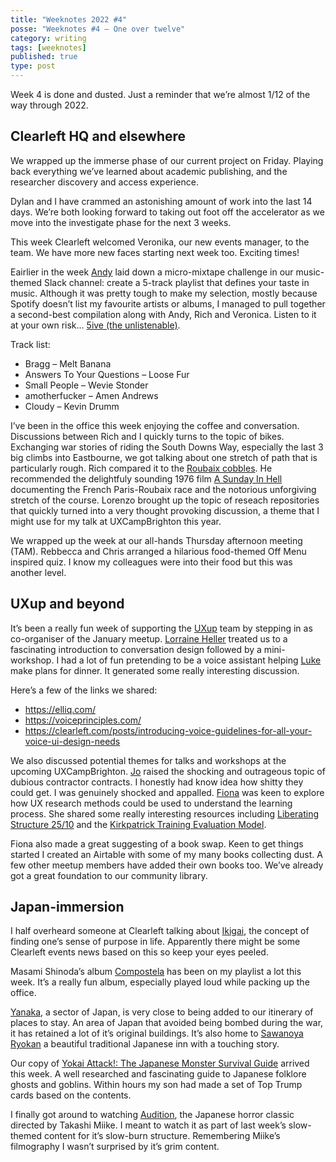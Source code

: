```yaml
---
title: "Weeknotes 2022 #4"
posse: "Weeknotes #4 – One over twelve"
category: writing
tags: [weeknotes]
published: true
type: post
---
```


Week 4 is done and dusted. Just a reminder that we’re almost 1/12 of the way through 2022.

## Clearleft HQ and elsewhere

We wrapped up the immerse phase of our current project on Friday. Playing back everything we’ve learned about academic publishing, and the researcher discovery and access experience.

Dylan and I have crammed an astonishing amount of work into the last 14 days. We’re both looking forward to taking out foot off the accelerator as we move into the investigate phase for the next 3 weeks.

This week Clearleft welcomed Veronika, our new events manager, to the team. We have more new faces starting next week too. Exciting times!

Eairlier in the week [Andy](https://clearleft.com/about/team/andy-keetch) laid down a micro-mixtape challenge in our  music-themed Slack channel: create a 5-track playlist that defines your taste in music. Although it was pretty tough to make my selection, mostly because Spotify doesn’t list my favourite artists or albums, I managed to pull together a second-best compilation along with Andy, Rich and Veronica. Listen to it at your own risk… [5ive (the unlistenable)](https://open.spotify.com/playlist/2U4oo35QWgnR1euliEpKNK).

Track list:

* Bragg – Melt Banana
* Answers To Your Questions – Loose Fur
* Small People – Wevie Stonder
* amotherfucker – Amen Andrews
* Cloudy – Kevin Drumm

I’ve been in the office this week enjoying the coffee and conversation. Discussions between Rich and I quickly turns to the topic of bikes. Exchanging war stories of riding the South Downs Way, especially the last 3 big climbs into Eastbourne, we got talking about one stretch of path that is particularly rough. Rich compared it to the [Roubaix cobbles](https://www.cyclingweekly.com/news/racing/12-pictures-show-just-hard-paris-roubaix-cobbles-219707). He recommended the delightfuly sounding 1976 film [A Sunday In Hell](https://www.youtube.com/watch?v=zxBTVU9JDrA) documenting the French Paris-Roubaix race and the notorious unforgiving stretch of the course. Lorenzo brought up the topic of reseach repositories that quickly turned into a very thought provoking discussion, a theme that I might use for my talk at UXCampBrighton this year.

We wrapped up the week at our all-hands Thursday afternoon meeting (TAM). Rebbecca and Chris arranged a hilarious food-themed Off Menu inspired quiz. I know my colleagues were into their food but this was another level.

## UXup and beyond

It’s been a really fun week of supporting the [UXup](https://twitter.com/UXup_Brighton) team by stepping in as co-organiser of the January meetup. [Lorraine Heller](https://twitter.com/LorraineHeller) treated us to a fascinating introduction to conversation design followed by a mini-workshop. I had a lot of fun pretending to be a voice assistant helping [Luke](https://twitter.com/hayluke) make plans for dinner. It generated some really interesting discussion.

Here’s a few of the links we shared:

* https://elliq.com/
* https://voiceprinciples.com/
* https://clearleft.com/posts/introducing-voice-guidelines-for-all-your-voice-ui-design-needs

We also discussed potential themes for talks and workshops at the upcoming UXCampBrighton. [Jo](https://twitter.com/boldscript) raised the shocking and outrageous topic of dubious contractor contracts. I honestly had know idea how shitty they could get. I was genuinely shocked and appalled. [Fiona](https://twitter.com/fmacneill) was keen to explore how UX research methods could be used to understand the learning process. She shared some really interesting resources including [Liberating Structure 25/10](https://medium.com/@scmstorz/doing-the-liberating-structure-25-10-crowd-sourcing-online-e4aef36678d) and the [Kirkpatrick Training Evaluation Model](https://www.mindtools.com/pages/article/kirkpatrick.htm).

Fiona also made a great suggesting of a book swap. Keen to get things started I created an Airtable with some of my many books collecting dust. A few other meetup members have added their own books too. We’ve already got a great foundation to our community library.

## Japan-immersion

I half overheard someone at Clearleft talking about [Ikigai](https://en.wikipedia.org/wiki/Ikigai), the concept of finding one’s sense of purpose in life. Apparently there might be some Clearleft events news based on this so keep your eyes peeled.

Masami Shinoda’s album [Compostela](https://www.discogs.com/master/1189825-%E7%AF%A0%E7%94%B0%E6%98%8C%E5%B7%B3-Compostela) has been on my playlist a lot this week. It’s a really fun album, especially played loud while packing up the office.

[Yanaka](https://youtu.be/-17hRPM1uQY), a sector of Japan, is very close to being added to our itinerary of places to stay. An area of Japan that avoided being bombed during the war, it has retained a lot of it’s original buildings. It’s also home to [Sawanoya Ryokan](https://youtu.be/q7YYzhZVXYo) a beautiful traditional Japanese inn with a touching story.

Our copy of [Yokai Attack!: The Japanese Monster Survival Guide](https://www.goodreads.com/book/show/12984182-yokai-attack) arrived this week. A well researched and fascinating guide to Japanese folklore ghosts and goblins. Within hours my son had made a set of Top Trump cards based on the contents.

I finally got around to watching [Audition](https://www.rottentomatoes.com/m/audition_1999), the Japanese horror classic directed by Takashi Miike. I meant to watch it as part of last week’s slow-themed content for it’s slow-burn structure. Remembering Miike’s filmography I wasn’t surprised by it’s grim content.
